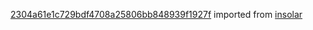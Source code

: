 [2304a61e1c729bdf4708a25806bb848939f1927f](https://github.com/insolar/insolar/commit/2304a61e1c729bdf4708a25806bb848939f1927f) imported from [insolar](https://github.com/insolar/insolar)

